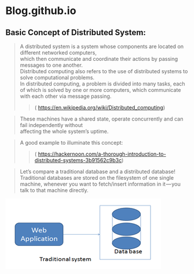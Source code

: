 # Blog.github.io  
## Basic Concept of Distributed System:  
>A distributed system is a system whose components are located on different networked computers,  
>which then communicate and coordinate their actions by passing messages to one another.  
>Distributed computing also refers to the use of distributed systems to solve computational problems.  
>In distributed computing, a problem is divided into many tasks, each of which is solved by one or more computers, 
>which communicate with each other via message passing.  
>>( https://en.wikipedia.org/wiki/Distributed_computing)  
  

>These machines have a shared state, operate concurrently and can fail independently without  
>affecting the whole system’s uptime.  

>A good example to illuminate this concept: 
>>( https://hackernoon.com/a-thorough-introduction-to-distributed-systems-3b91562c9b3c)  

>Let’s compare a traditional database and a distributed database! Traditional databases are stored on the filesystem of one single   
>machine, whenever you want to fetch/insert information in it — you talk to that machine directly. 

![GitHub](https://github.com/XianquanLiao/Blog.github.io/blob/master/Traditional%20System.jpg "Traditional System")  
